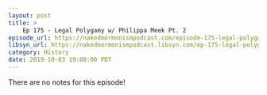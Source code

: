 ```yaml
---
layout: post
title: >
    Ep 175 - Legal Polygamy w/ Philippa Meek Pt. 2
episode_url: https://nakedmormonismpodcast.com/episode-175-legal-polygamy-w-philippa-meek-pt-2/
libsyn_url: https://nakedmormonismpodcast.libsyn.com/ep-175-legal-polygamy-w-philippa-meek-pt-2
category: History
date: 2019-10-03 19:00:00 PDT
---
```


There are no notes for this episode!
